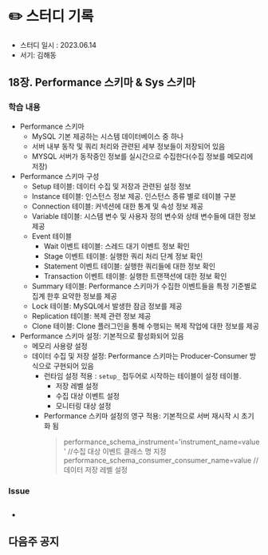 # ✏️ 스터디 기록

- 스터디 일시 : 2023.06.14
- 서기: 김해동

## 18장. Performance 스키마 & Sys 스키마

### 학습 내용

- Performance 스키마
    - MySQL 기본 제공하는 시스템 데이터베이스 중 하나
    - 서버 내부 동작 및 쿼리 처리와 관련된 세부 정보들이 저장되어 있음 
    - MYSQL 서버가 동작중인 정보를 실시간으로 수집한다(수집 정보를 메모리에 저장)
- Performance 스키마 구성
    - Setup 테이블: 데이터 수집 및 저장과 관련된 설정 정보
    - Instance 테이블: 인스턴스 정보 제공. 인스턴스 종류 별로 테이블 구분
    - Connection 테이블: 커넥션에 대한 통계 및 속성 정보 제공 
    - Variable 테이블: 시스템 변수 및 사용자 정의 변수와 상태 변수들에 대한 정보 제공
    - Event 테이블
        - Wait 이벤트 테이블: 스레드 대기 이벤트 정보 확인
        - Stage 이벤트 테이블: 실행한 쿼리 처리 단계 정보 확인
        - Statement 이벤트 테이블: 실행한 쿼리들에 대한 정보 확인
        - Transaction 이벤트 테이블: 실행한 트랜잭션에 대한 정보 확인
    - Summary 테이블: Performance 스키마가 수집한 이벤트들을 특정 기준별로 집계 한후 요약한 정보를 제공
    - Lock 테이블: MySQL에서 발생한 잠금 정보를 제공
    - Replication 테이블: 복제 관련 정보 제공
    - Clone 테이블: Clone 플러그인을 통해 수행되는 복제 작업에 대한 정보를 제공
- Performance 스키마 설정: 기본적으로 활성화되어 있음
    - 메모리 사용량 설정
    - 데이터 수집 및 저장 설정: Performance 스키마는 Producer-Consumer 방식으로 구현되어 있음
        - 런타임 설정 적용 : `setup_` 접두어로 시작하는 테이블이 설정 테이블. 
            - 저장 레벨 설정
            - 수집 대상 이벤트 설정
            - 모니터링 대상 설정 
        - Performance 스키마 설정의 영구 적용: 기본적으로 서버 재시작 시 초기화 됨
            > performance_schema_instrument='instrument_name=value' //수집 대상 이벤트 클래스 명 지정
            > performance_schema_consumer_consumer_name=value // 데이터 저장 레벨 설정
            
### Issue

- []()
    - 

## 다음주 공지